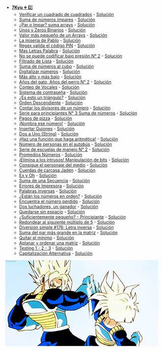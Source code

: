 + <a href="https://github.com/Roman31X/Ejercicios_CODEWARS-JAVA/tree/main/src/main/java/com/Ejercicio/ReadmeKyu/Kyu7">__7Kyu__ :heavy_plus_sign: :two:</a>
    - <a href="https://www.codewars.com/kata/54c27a33fb7da0db0100040e/train/java">Verificar un cuadrado de cuadrados</a> - <a href="https://github.com/Roman31X/Ejercicios_CODEWARS-JAVA/tree/main/src/main/java/com/Ejercicio/Kyu7/CuadradoPerfecto">Solución</a>
    - <a href="https://www.codewars.com/kata/55fd2d567d94ac3bc9000064/train/java">Suma de números impares</a> - <a href="https://github.com/Roman31X/Ejercicios_CODEWARS-JAVA/tree/main/src/main/java/com/Ejercicio/Kyu7/SumaNumeroImpares">Solución</a>
    - <a href="https://www.codewars.com/kata/5949481f86420f59480000e7/train/java">¿Par o Impar? suma arrays</a> - <a href="https://github.com/Roman31X/Ejercicios_CODEWARS-JAVA/tree/main/src/main/java/com/Ejercicio/Kyu7/Par_o_Impar">Solución</a>
    - <a href="https://www.codewars.com/kata/578553c3a1b8d5c40300037c/train/java">Unos y Zeros Binarios</a> - <a href="https://github.com/Roman31X/Ejercicios_CODEWARS-JAVA/tree/main/src/main/java/com/Ejercicio/Kyu7/UnosyCeros">Solución</a>
    - <a href="https://www.codewars.com/kata/544a54fd18b8e06d240005c0/train/java">Valor más pequeño de un Arrays</a> - <a href="https://github.com/Roman31X/Ejercicios_CODEWARS-JAVA/tree/main/src/main/java/com/Ejercicio/Kyu7/ValorMasPeque%C3%B1oArrays">Solución</a>
    - <a href="https://www.codewars.com/kata/57ee31c5e77282c24d000024/train/java">La miseria de Pablo</a> - <a href="https://github.com/Roman31X/Ejercicios_CODEWARS-JAVA/tree/main/src/main/java/com/Ejercicio/Kyu7/LaMiseriaDePablo">Solución</a>
    - <a href="https://www.codewars.com/kata/55f8a9c06c018a0d6e000132/train/java">Regex valida el código PIN</a> - <a href="https://github.com/Roman31X/Ejercicios_CODEWARS-JAVA/tree/main/src/main/java/com/Ejercicio/Kyu7/RegexValidadcionCodigoPIN">Solución</a>
    - <a href="https://www.codewars.com/kata/5667e8f4e3f572a8f2000039/train/java">Mas Letras Palabra</a> - <a href="https://github.com/Roman31X/Ejercicios_CODEWARS-JAVA/tree/main/src/main/java/com/Ejercicio/Kyu7/MasLetras">Solución</a>
    - <a href="https://www.codewars.com/kata/5546ea9bddfc5c0c38000026/train/java">No se puede codificar bajo presión N° 2</a> - <a href="https://github.com/Roman31X/Ejercicios_CODEWARS-JAVA/tree/main/src/main/java/com/Ejercicio/Kyu7/CodifcarBajoPresionN2">Solución</a>
    - <a href="https://www.codewars.com/kata/53dbd5315a3c69eed20002dd/train/java">Filtrado de Lista</a> - <a href="https://github.com/Roman31X/Ejercicios_CODEWARS-JAVA/tree/main/src/main/java/com/Ejercicio/Kyu7/FiltrarLista">Solución</a>
    - <a href="https://www.codewars.com/kata/59a8570b570190d313000037/train/java">Suma de números al cubo</a> - <a href="https://github.com/Roman31X/Ejercicios_CODEWARS-JAVA/tree/main/src/main/java/com/Ejercicio/Kyu7/SumaCubos">Solución</a>
    - <a href="https://www.codewars.com/kata/5417423f9e2e6c2f040002ae/train/java">Digitalizar números</a> - <a href="https://github.com/Roman31X/Ejercicios_CODEWARS-JAVA/tree/main/src/main/java/com/Ejercicio/Kyu7/Digitalizar">Solución</a>
    - <a href="https://www.codewars.com/kata/554b4ac871d6813a03000035/train/java">Más alto y más bajo</a> - <a href="https://github.com/Roman31X/Ejercicios_CODEWARS-JAVA/tree/main/src/main/java/com/Ejercicio/Kyu7/MenorMayorStringNumeros">Solución</a>
    - <a href="https://www.codewars.com/kata/5a6d3bd238f80014a2000187/train/java">Años del gato, Años del perro N° 2</a> - <a href="https://github.com/Roman31X/Ejercicios_CODEWARS-JAVA/tree/main/src/main/java/com/Ejercicio/Kyu7/CalcularaniosPerrosGatos">Solución</a>
    - <a href="https://www.codewars.com/kata/54ff3102c1bad923760001f3/train/java">Conteo de Vocales</a> - <a href="https://github.com/Roman31X/Ejercicios_CODEWARS-JAVA/tree/main/src/main/java/com/Ejercicio/Kyu7/ConteoVocales">Solución</a>
    - <a href="https://www.codewars.com/kata/57a23e3753ba332b8e0008da/train/java">Sistema de contraseña</a> - <a href="https://github.com/Roman31X/Ejercicios_CODEWARS-JAVA/tree/main/src/main/java/com/Ejercicio/Kyu7/SistemaContrase%C3%B1a">Solución</a>
    - <a href="https://www.codewars.com/kata/56606694ec01347ce800001b/train/java">¿Es esto un triángulo?</a> - <a href="https://github.com/Roman31X/Ejercicios_CODEWARS-JAVA/tree/main/src/main/java/com/Ejercicio/Kyu7/EstoEsUnTriangulo">Solución</a>
    - <a href="https://www.codewars.com/kata/5467e4d82edf8bbf40000155/train/java">Orden Descendiente</a> - <a href="https://github.com/Roman31X/Ejercicios_CODEWARS-JAVA/tree/main/src/main/java/com/Ejercicio/Kyu7/OrdenDescendiente">Solución</a>
    - <a href="https://www.codewars.com/kata/542c0f198e077084c0000c2e/train/java">Contar los divisores de un número</a> - <a href="https://github.com/Roman31X/Ejercicios_CODEWARS-JAVA/tree/main/src/main/java/com/Ejercicio/Kyu7/ContadorDivisoresNumero">Solución</a>
    - <a href="https://www.codewars.com/kata/55f2b110f61eb01779000053/train/java">Serie para principiantes N° 3 Suma de números</a> - <a href="https://github.com/Roman31X/Ejercicios_CODEWARS-JAVA/tree/main/src/main/java/com/Ejercicio/Kyu7/SeriePrincipiantesSumaNumeros">Solución</a>
    - <a href="https://www.codewars.com/kata/5b043e3886d0752685000009/train/java">Pagos de pizza</a> - <a href="https://github.com/Roman31X/Ejercicios_CODEWARS-JAVA/tree/main/src/main/java/com/Ejercicio/Kyu7/PagosPizza">Solución</a>
    - <a href="https://www.codewars.com/kata/579ba41ce298a73aaa000255/train/java">¡Nombra ese número!</a> - <a href="https://github.com/Roman31X/Ejercicios_CODEWARS-JAVA/tree/main/src/main/java/com/Ejercicio/Kyu7/NombraEseNumero">Solución</a>
    - <a href="https://www.codewars.com/kata/55960bbb182094bc4800007b/train/java">Insertar Guiones</a> - <a href="https://github.com/Roman31X/Ejercicios_CODEWARS-JAVA/tree/main/src/main/java/com/Ejercicio/Kyu7/InsertaGuiones">Solución</a>
    - <a href="https://www.codewars.com/kata/5656b6906de340bd1b0000ac/train/java">Dos a Uno (String)</a> - <a href="https://github.com/Roman31X/Ejercicios_CODEWARS-JAVA/tree/main/src/main/java/com/Ejercicio/Kyu7/DosCadenaAUno">Solución</a>
    - <a href="https://www.codewars.com/kata/583f158ea20cfcbeb400000a/train/java">¡Haz una función que haga aritmética!</a> - <a href="https://github.com/Roman31X/Ejercicios_CODEWARS-JAVA/tree/main/src/main/java/com/Ejercicio/Kyu7/FuncionAritmetica">Solución</a>
    - <a href="https://www.codewars.com/kata/5648b12ce68d9daa6b000099/train/java">Número de personas en el autobús</a> - <a href="https://github.com/Roman31X/Ejercicios_CODEWARS-JAVA/tree/main/src/main/java/com/Ejercicio/Kyu7/NumerosPersonasAutobus">Solución</a>
    - <a href="https://www.codewars.com/kata/589b1c15081bcbfe6700017a/train/java">Serie de escuelas de manejo N° 2</a> - <a href="https://github.com/Roman31X/Ejercicios_CODEWARS-JAVA/tree/main/src/main/java/com/Ejercicio/Kyu7/EscuelaDeManejo">Solución</a>
    - <a href="https://www.codewars.com/kata/57d2807295497e652b000139/train/java">Promedios Números</a> - <a href="https://github.com/Roman31X/Ejercicios_CODEWARS-JAVA/tree/main/src/main/java/com/Ejercicio/Kyu7/PromedioDeNumeros">Solución</a>
    - <a href="https://www.codewars.com/kata/5a0d38c9697598b67a000041/train/java">¡Elimina a los intrusos! Manipulación de bits</a> - <a href="https://github.com/Roman31X/Ejercicios_CODEWARS-JAVA/tree/main/src/main/java/com/Ejercicio/Kyu7/EliminaIntrusosBits">Solución</a>
    - <a href="https://www.codewars.com/kata/56747fd5cb988479af000028/train/java">Consigue el personaje del medio</a> - <a href="https://github.com/Roman31X/Ejercicios_CODEWARS-JAVA/tree/main/src/main/java/com/Ejercicio/Kyu7/ConsiguePersonajeMedio">Solución</a>
    - <a href="https://www.codewars.com/kata/5390bac347d09b7da40006f6/train/java">Cuerdas de carcasa Jaden</a> - <a href="https://github.com/Roman31X/Ejercicios_CODEWARS-JAVA/tree/main/src/main/java/com/Ejercicio/Kyu7/CuerdasCarcasaJaden">Solución</a>
    - <a href="https://www.codewars.com/kata/55908aad6620c066bc00002a/train/java">Ex y Oh</a> - <a href="https://github.com/Roman31X/Ejercicios_CODEWARS-JAVA/tree/main/src/main/java/com/Ejercicio/Kyu7/TuExyOh">Solución</a>
    - <a href="https://www.codewars.com/kata/586f6741c66d18c22800010a/train/java">Suma de una Secuencia</a> - <a href="https://github.com/Roman31X/Ejercicios_CODEWARS-JAVA/tree/main/src/main/java/com/Ejercicio/Kyu7/SumaDeUnaSecuencia">Solución</a>
    - <a href="https://www.codewars.com/kata/56541980fa08ab47a0000040/train/java">Errores de Impresora</a> - <a href="https://github.com/Roman31X/Ejercicios_CODEWARS-JAVA/tree/main/src/main/java/com/Ejercicio/Kyu7/ErrorImpresora">Solución</a>
    - <a href="https://www.codewars.com/kata/5259b20d6021e9e14c0010d4/train/java">Palabras inversas</a> - <a href="https://github.com/Roman31X/Ejercicios_CODEWARS-JAVA/tree/main/src/main/java/com/Ejercicio/Kyu7/PalabraInversa">Solución</a>
    - <a href="https://www.codewars.com/kata/56b7f2f3f18876033f000307/train/java">¿Están los números en orden?</a> - <a href="https://github.com/Roman31X/Ejercicios_CODEWARS-JAVA/tree/main/src/main/java/com/Ejercicio/Kyu7/DetectarNumerosEnOrden">Solución</a>
    - <a href="https://www.codewars.com/kata/57f609022f4d534f05000024/train/java">Encuentra el número perdido</a> - <a href="https://github.com/Roman31X/Ejercicios_CODEWARS-JAVA/tree/main/src/main/java/com/Ejercicio/Kyu7/NumeroPerdido">Solución</a>
    - <a href="https://www.codewars.com/kata/577bd8d4ae2807c64b00045b/train/java">Dos luchadores, un ganador</a> - <a href="https://github.com/Roman31X/Ejercicios_CODEWARS-JAVA/tree/main/src/main/java/com/Ejercicio/Kyu7/DosLuchadoresUnGanador">Solución</a>
    - <a href="https://www.codewars.com/kata/56576f82ab83ee8268000059/train/java">Quedarse sin espacio</a> - <a href="https://github.com/Roman31X/Ejercicios_CODEWARS-JAVA/tree/main/src/main/java/com/Ejercicio/Kyu7/QuedarseSinEspacio">Solución</a>
    - <a href="https://www.codewars.com/kata/57cc981a58da9e302a000214/train/java">¿Suficientemente pequeño? - Principiante</a> - <a href="https://github.com/Roman31X/Ejercicios_CODEWARS-JAVA/tree/main/src/main/java/com/Ejercicio/Kyu7/SuficientePequeño">Solución</a>
    - <a href="https://www.codewars.com/kata/55d1d6d5955ec6365400006d/train/java">Redondear al siguiente múltiplo de 5</a> - <a href="https://github.com/Roman31X/Ejercicios_CODEWARS-JAVA/tree/main/src/main/java/com/Ejercicio/Kyu7/RedondearMultiploDe5">Solución</a>
    - <a href="https://www.codewars.com/kata/58b8c94b7df3f116eb00005b/train/java">Diversión simple #176: Letra inversa</a> - <a href="https://github.com/Roman31X/Ejercicios_CODEWARS-JAVA/tree/main/src/main/java/com/Ejercicio/Kyu7/DiversionLetraInversa">Solución</a>
    - <a href="https://www.codewars.com/kata/556196a6091a7e7f58000018/train/java">Suma del par más grande en la matriz</a> - <a href="https://github.com/Roman31X/Ejercicios_CODEWARS-JAVA/tree/main/src/main/java/com/Ejercicio/Kyu7/SumaParMasGrandeMatriz">Solución</a>
    - <a href="https://www.codewars.com/kata/563cf89eb4747c5fb100001b/train/java">Quitar el mínimo</a> - <a href="https://github.com/Roman31X/Ejercicios_CODEWARS-JAVA/tree/main/src/main/java/com/Ejercicio/Kyu7/QuitarElMinimo">Solución</a>
    - <a href="https://www.codewars.com/kata/57ee99a16c8df7b02d00045f/train/java">Aplanar y ordenar una matriz</a> - <a href="https://github.com/Roman31X/Ejercicios_CODEWARS-JAVA/tree/main/src/main/java/com/Ejercicio/Kyu7/OrdenarAplaraMtriz">Solución</a>
    - <a href="https://www.codewars.com/kata/54bf85e3d5b56c7a05000cf9/train/java">Testing 1 - 2 - 3</a> - <a href="https://github.com/Roman31X/Ejercicios_CODEWARS-JAVA/tree/main/src/main/java/com/Ejercicio/Kyu7/Prueba123">Solución</a>
    - <a href="https://www.codewars.com/kata/59cfc000aeb2844d16000075/train/java">Capitalización Alternativa</a> - <a href="https://github.com/Roman31X/Ejercicios_CODEWARS-JAVA/tree/main/src/main/java/com/Ejercicio/Kyu7/CapitalizacionAlternativa">Solución</a>

<div align="center">
    <img src="https://github.com/Roman31X/Ejercicios_CODEWARS-JAVA/blob/main/src/main/resources/Readme_Imagenes/Kyu7.gif"/>
</div>      